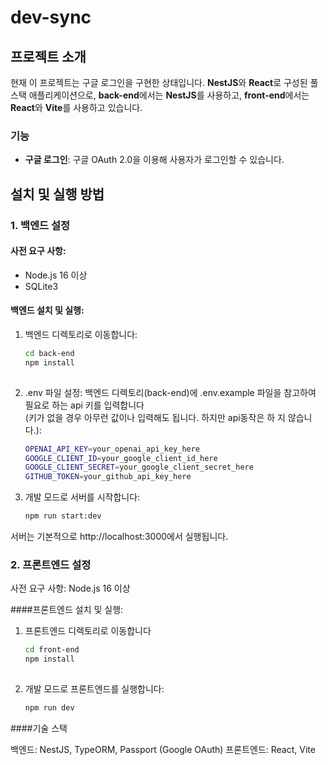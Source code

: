 # dev-sync

## 프로젝트 소개

현재 이 프로젝트는 구글 로그인을 구현한 상태입니다. **NestJS**와 **React**로 구성된 풀스택 애플리케이션으로, **back-end**에서는 **NestJS**를 사용하고, **front-end**에서는 **React**와 **Vite**를 사용하고 있습니다.

### 기능
- **구글 로그인**: 구글 OAuth 2.0을 이용해 사용자가 로그인할 수 있습니다.

## 설치 및 실행 방법

### 1. 백엔드 설정

  #### 사전 요구 사항:
  - Node.js 16 이상
  - SQLite3

  #### 백엔드 설치 및 실행:
  1. 백엔드 디렉토리로 이동합니다:
     ```bash
     cd back-end
     npm install
   
  2. .env 파일 설정:
  백엔드 디렉토리(back-end)에 .env.example 파일을 참고하여 필요로 하는 api 키를 입력합니다  
  (키가 없을 경우 아무런 값이나 입력해도 됩니다. 하지만 api동작은 하    지 않습니다.):
     ```bash
     OPENAI_API_KEY=your_openai_api_key_here
     GOOGLE_CLIENT_ID=your_google_client_id_here
     GOOGLE_CLIENT_SECRET=your_google_client_secret_here
     GITHUB_TOKEN=your_github_api_key_here

  4. 개발 모드로 서버를 시작합니다:
     ```bash
     npm run start:dev

  서버는 기본적으로 http://localhost:3000에서 실행됩니다.





### 2. 프론트엔드 설정
사전 요구 사항:
  Node.js 16 이상

####프론트엔드 설치 및 실행:

  1. 프론트엔드 디렉토리로 이동합니다
     ```bash
     cd front-end
     npm install
   
  2. 개발 모드로 프론트엔드를 실행합니다:
     ```bash
     npm run dev

  ####기술 스택

  백엔드: NestJS, TypeORM, Passport (Google OAuth)
  프론트엔드: React, Vite
